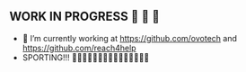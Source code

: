 ## WORK IN PROGRESS :beers: :tractor: :rocket:
- 🔭 I’m currently working at https://github.com/ovotech and https://github.com/reach4help
- SPORTING!!! 💚💚💚💚💚💚💚💚💚💚💚💚💚💚💚
